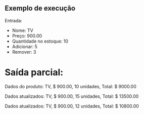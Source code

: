 ## Exemplo de execução
Entrada:
- Nome: TV
- Preço: 900.00
- Quantidade no estoque: 10
- Adicionar: 5
- Remover: 3

# Saída parcial:
Dados do produto: TV, $ 900.00, 10 unidades, Total: $ 9000.00

Dados atualizados: TV, $ 900.00, 15 unidades, Total: $ 13500.00

Dados atualizados: TV, $ 900.00, 12 unidades, Total: $ 10800.00
